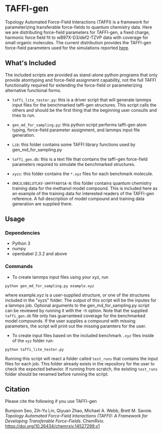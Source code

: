 
# TAFFI-gen

Topology Automated Force-Field Interactions (TAFFI) is a framework for parameterizing transferable force-fields to quantum chemistry data. Here we are distributing force-field parameters for TAFFI-gen, a fixed charge, harmonic force field fit to wB97X-D3/def2-TZVP data with coverage for small organic molecules. The current distribution provides the TAFFI-gen force-field parameters used for the simulations reported [here](https://doi.org/10.26434/chemrxiv.14527299.v1). 

## What's Included

The included scripts are provided as stand-alone python programs that only provide atomtyping and force-field assignment capability, not the full TAFFI functionality required for extending the force-field or parameterizing alternative functional forms.

* `taffi_lite_tester.py`: this is a driver script that will generate lammps input files for the benchmarked taffi-gen structures. This script calls the others and should be the first thing that the beginning user consults and tries to run.

* `gen_md_for_sampling.py`: this python script performs taffi-gen atom typing, force-field parameter assignment, and lammps input file generation.

* `Lib`: this folder contains some TAFFI library functions used by gen_md_for_sampling.py

* `taffi_gen.db`: this is a text file that contains the taffi-gen force-field parameters required to simulate the benchmarked structures.

* `xyzs`: this folder contains the `*.xyz` files for each benchmark molecule.

* `OKKJLVBELUTLKV-UHFFFAOYSA-N`: this folder contains quantum chemistry training data for the methanol model compound. This is included here as an example of the training data for interested readers of the TAFFI-gen reference. A full description of model compound and training data generation are supplied there.

## Usage

### Dependencies

* Python 3
* numpy
* openbabel 2.3.2 and above

### Commands

* To create lammps input files using your xyz, run
```
python gen_md_for_sampling.py example.xyz
```
where example.xyz is a user-supplied structure, or one of the structures included in the "xyzs" folder. The output of this script will be the inputes for a lammps job. Optional arguments to the gen_md_for_sampling.py script can be reviewed by running it with the -h option. Note that the supplied `taffi_gen.db` file only has guarranteed coverage for the benchmarked model compounds. If the user supplies a compound with missing parameters, the script will print out the missing paramters for the user.

* To create input files based on the included benchmark `.xyz` files inside of the `xyz` folder run:
```
python taffi_lite_tester.py
```
Running this script will react a folder called `test_runs` that contains the input files for each job. This folder already exists in the repository for the user to check the expected behavior. If running from scratch, the existing `test_runs` folder should be renamed before running the script. 

## Citation

Please cite the following if you use TAFFI-gen

Bumjoon Seo, Zih-Yu Lin, Qiyuan Zhao, Michael A. Webb, Brett M. Savoie. *Topology Automated Force-Field Interactions
(TAFFI): A Framework for Developing Transferable Force-Fields*. ChemRxiv. https://doi.org/10.26434/chemrxiv.14527299.v1

